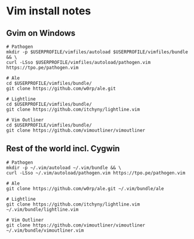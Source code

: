 # Vim install notes

## Gvim on Windows

```
# Pathogen
mkdir -p $USERPROFILE/vimfiles/autoload $USERPROFILE/vimfiles/bundle && \
curl -LSso $USERPROFILE/vimfiles/autoload/pathogen.vim https://tpo.pe/pathogen.vim

# Ale
cd $USERPROFILE/vimfiles/bundle/
git clone https://github.com/w0rp/ale.git

# Lightline
cd $USERPROFILE/vimfiles/bundle/
git clone https://github.com/itchyny/lightline.vim

# Vim Outliner
cd $USERPROFILE/vimfiles/bundle/
git clone https://github.com/vimoutliner/vimoutliner
```

## Rest of the world incl. Cygwin

```
# Pathogen
mkdir -p ~/.vim/autoload ~/.vim/bundle && \
curl -LSso ~/.vim/autoload/pathogen.vim https://tpo.pe/pathogen.vim

# Ale
git clone https://github.com/w0rp/ale.git ~/.vim/bundle/ale

# Lightline
git clone https://github.com/itchyny/lightline.vim ~/.vim/bundle/lightline.vim

# Vim Outliner
git clone https://github.com/vimoutliner/vimoutliner ~/.vim/bundle/vimoutliner.vim
```

[modeline]: # ( vim: set fenc=utf-8 textwidth=78 formatoptions=tn: ) 
